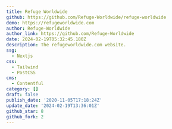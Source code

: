 ```yaml
---
title: Refuge Worldwide
github: https://github.com/Refuge-Worldwide/refuge-worldwide
demo: https://refugeworldwide.com
author: Refuge-Worldwide
author_link: https://github.com/Refuge-Worldwide
date: 2024-02-19T05:32:45.180Z
description: The refugeworldwide.com website.
ssg:
  - Nextjs
css:
  - Tailwind
  - PostCSS
cms:
  - Contentful
category: []
draft: false
publish_date: '2020-11-05T17:18:24Z'
update_date: '2024-02-19T13:36:01Z'
github_star: 8
github_fork: 2
---
```

